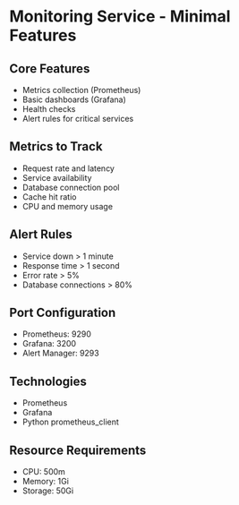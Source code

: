 # Monitoring Service - Minimal Features

## Core Features
- Metrics collection (Prometheus)
- Basic dashboards (Grafana)
- Health checks
- Alert rules for critical services

## Metrics to Track
- Request rate and latency
- Service availability
- Database connection pool
- Cache hit ratio
- CPU and memory usage

## Alert Rules
- Service down > 1 minute
- Response time > 1 second
- Error rate > 5%
- Database connections > 80%

## Port Configuration
- Prometheus: 9290
- Grafana: 3200
- Alert Manager: 9293

## Technologies
- Prometheus
- Grafana
- Python prometheus_client

## Resource Requirements
- CPU: 500m
- Memory: 1Gi
- Storage: 50Gi
